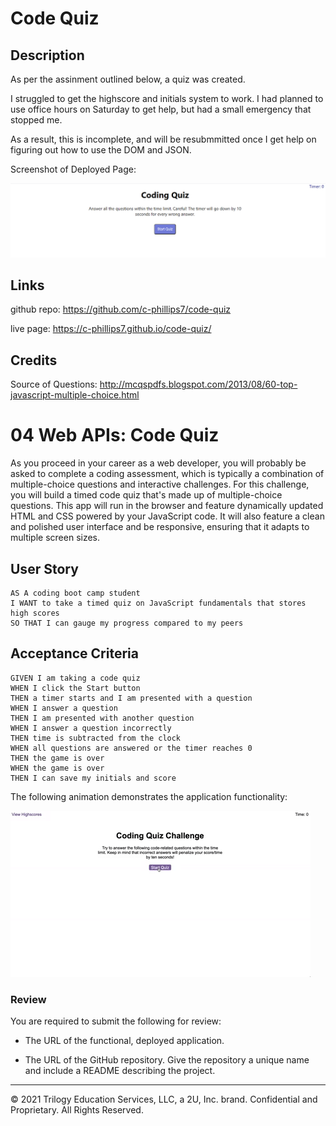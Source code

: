 # Code Quiz

## Description

As per the assinment outlined below, a quiz was created.

I struggled to get the highscore and initials system to work. I had planned to use office hours on Saturday to get help, but had a small emergency that stopped me.

As a result, this is incomplete, and will be resubmmitted once I get help on figuring out how to use the DOM and JSON.

Screenshot of Deployed Page:

![Screenshot](https://github.com/c-phillips7/code-quiz/blob/master/assets/Screenshot.png?raw=true)
 
## Links 

github repo:
https://github.com/c-phillips7/code-quiz

live page:
https://c-phillips7.github.io/code-quiz/


## Credits

Source of Questions:
http://mcqspdfs.blogspot.com/2013/08/60-top-javascript-multiple-choice.html

# 04 Web APIs: Code Quiz

As you proceed in your career as a web developer, you will probably be asked to complete a coding assessment, which is typically a combination of multiple-choice questions and interactive challenges. For this challenge, you will build a timed code quiz that's made up of multiple-choice questions. This app will run in the browser and feature dynamically updated HTML and CSS powered by your JavaScript code. It will also feature a clean and polished user interface and be responsive, ensuring that it adapts to multiple screen sizes.

## User Story

```
AS A coding boot camp student
I WANT to take a timed quiz on JavaScript fundamentals that stores high scores
SO THAT I can gauge my progress compared to my peers
```

## Acceptance Criteria

```
GIVEN I am taking a code quiz
WHEN I click the Start button
THEN a timer starts and I am presented with a question
WHEN I answer a question
THEN I am presented with another question
WHEN I answer a question incorrectly
THEN time is subtracted from the clock
WHEN all questions are answered or the timer reaches 0
THEN the game is over
WHEN the game is over
THEN I can save my initials and score
```

The following animation demonstrates the application functionality:

![Demonstration of the Coding Quiz Challenge.](./Assets/04-web-apis-homework-demo.gif)

### Review

You are required to submit the following for review:

* The URL of the functional, deployed application.

* The URL of the GitHub repository. Give the repository a unique name and include a README describing the project.

---
© 2021 Trilogy Education Services, LLC, a 2U, Inc. brand. Confidential and Proprietary. All Rights Reserved.
